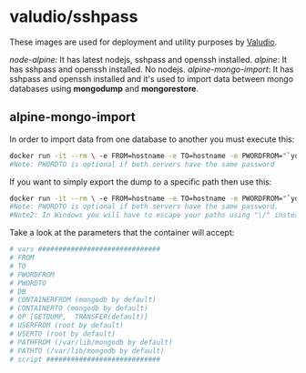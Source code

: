 # valudio/sshpass

These images are used for deployment and utility purposes by [Valudio](http://valudio.com).

*node-alpine*: It has latest nodejs, sshpass and openssh installed.
*alpine*: It has sshpass and openssh installed. No nodejs.
*alpine-mongo-import*: It has sshpass and openssh installed and it's used to import data between mongo databases using **mongodump** and **mongorestore**.

## alpine-mongo-import

In order to import data from one database to another you must execute this:
``` sh
docker run -it --rm \ -e FROM=hostname -e TO=hostname -e PWORDFROM="`your_password`" -e PWORDTO="`your_password`" -e DB=`database_name` valudio/docker-sshpass:mongo-import
#Note: PWORDTO is optional if both servers have the same password
``` 


If you want to simply export the dump to a specific path then use this:
``` sh
docker run -it --rm \ -e FROM=hostname -e TO=hostname -e PWORDFROM="`your_password`" -e PWORDTO="`your_password`" -e DB=`database_name` -e OP="GETDUMP"  valudio/docker-sshpass:mongo-import
#Note: PWORDTO is optional if both servers have the same password.
#Note2: In Windows you will have to escape your paths using "\/" instead of "/".
``` 


Take a look at the parameters that the container will accept:
```sh
# vars ##############################
# FROM
# TO
# PWORDFROM
# PWORDTO
# DB
# CONTAINERFROM (mongodb by default)
# CONTAINERTO (mongodb by default)
# OP [GETDUMP,  TRANSFER(default)]
# USERFROM (root by default)
# USERTO (root by default)
# PATHFROM (/var/lib/mongodb by default)
# PATHTO (/var/lib/mongodb by default)
# script ############################
```
